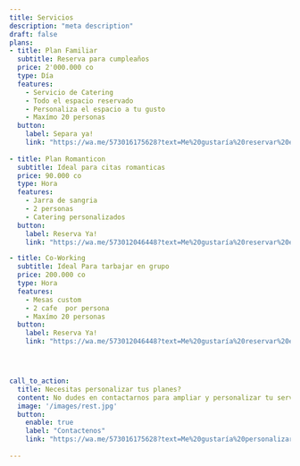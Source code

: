 ```yaml
---
title: Servicios
description: "meta description"
draft: false
plans:
- title: Plan Familiar
  subtitle: Reserva para cumpleaños 
  price: 2'000.000 co
  type: Día
  features:
    - Servicio de Catering
    - Todo el espacio reservado
    - Personaliza el espacio a tu gusto
    - Maxímo 20 personas
  button:
    label: Separa ya!
    link: "https://wa.me/573016175628?text=Me%20gustaría%20reservar%20el%20plan%20familiar"
    
- title: Plan Romanticon
  subtitle: Ideal para citas romanticas
  price: 90.000 co
  type: Hora
  features:
    - Jarra de sangria 
    - 2 personas
    - Catering personalizados
  button:
    label: Reserva Ya!
    link: "https://wa.me/573012046448?text=Me%20gustaría%20reservar%20el%20plan%20Romanticon"

- title: Co-Working
  subtitle: Ideal Para tarbajar en grupo
  price: 200.000 co
  type: Hora
  features:
    - Mesas custom
    - 2 cafe  por persona
    - Maxímo 20 personas
  button:
    label: Reserva Ya!
    link: "https://wa.me/573012046448?text=Me%20gustaría%20reservar%20el%20plan%20Co-Working"




call_to_action:
  title: Necesitas personalizar tus planes?
  content: No dudes en contactarnos para ampliar y personalizar tu servicio.
  image: '/images/rest.jpg'
  button:
    enable: true
    label: "Contactenos"
    link: "https://wa.me/573016175628?text=Me%20gustaría%20personalizar%20el%20un%20servicio"
    
---
```

